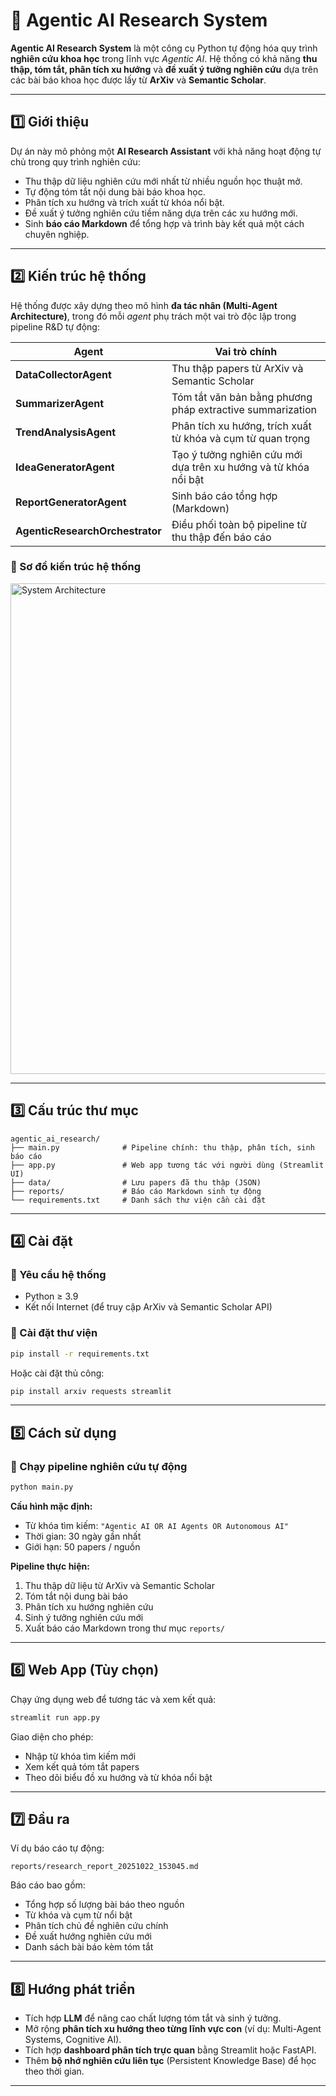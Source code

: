 # 🧠 Agentic AI Research System

**Agentic AI Research System** là một công cụ Python tự động hóa quy trình **nghiên cứu khoa học** trong lĩnh vực *Agentic AI*.
Hệ thống có khả năng **thu thập, tóm tắt, phân tích xu hướng** và **đề xuất ý tưởng nghiên cứu** dựa trên các bài báo khoa học được lấy từ **ArXiv** và **Semantic Scholar**.

---

## 1️⃣ Giới thiệu

Dự án này mô phỏng một **AI Research Assistant** với khả năng hoạt động tự chủ trong quy trình nghiên cứu:

* Thu thập dữ liệu nghiên cứu mới nhất từ nhiều nguồn học thuật mở.
* Tự động tóm tắt nội dung bài báo khoa học.
* Phân tích xu hướng và trích xuất từ khóa nổi bật.
* Đề xuất ý tưởng nghiên cứu tiềm năng dựa trên các xu hướng mới.
* Sinh **báo cáo Markdown** để tổng hợp và trình bày kết quả một cách chuyên nghiệp.

---

## 2️⃣ Kiến trúc hệ thống

Hệ thống được xây dựng theo mô hình **đa tác nhân (Multi-Agent Architecture)**, trong đó mỗi *agent* phụ trách một vai trò độc lập trong pipeline R&D tự động:

| Agent                           | Vai trò chính                                                   |
| ------------------------------- | --------------------------------------------------------------- |
| **DataCollectorAgent**          | Thu thập papers từ ArXiv và Semantic Scholar                    |
| **SummarizerAgent**             | Tóm tắt văn bản bằng phương pháp extractive summarization       |
| **TrendAnalysisAgent**          | Phân tích xu hướng, trích xuất từ khóa và cụm từ quan trọng     |
| **IdeaGeneratorAgent**          | Tạo ý tưởng nghiên cứu mới dựa trên xu hướng và từ khóa nổi bật |
| **ReportGeneratorAgent**        | Sinh báo cáo tổng hợp (Markdown)                                |
| **AgenticResearchOrchestrator** | Điều phối toàn bộ pipeline từ thu thập đến báo cáo              |

### 🔧 Sơ đồ kiến trúc hệ thống

<img width="1180" height="785" alt="System Architecture" src="https://github.com/user-attachments/assets/af80b6a4-52a9-4b19-be60-5d4cf954385d" />

---

## 3️⃣ Cấu trúc thư mục

```
agentic_ai_research/
├── main.py              # Pipeline chính: thu thập, phân tích, sinh báo cáo
├── app.py               # Web app tương tác với người dùng (Streamlit UI)
├── data/                # Lưu papers đã thu thập (JSON)
├── reports/             # Báo cáo Markdown sinh tự động
└── requirements.txt     # Danh sách thư viện cần cài đặt
```

---

## 4️⃣ Cài đặt

### 🔹 Yêu cầu hệ thống

* Python ≥ 3.9
* Kết nối Internet (để truy cập ArXiv và Semantic Scholar API)

### 🔹 Cài đặt thư viện

```bash
pip install -r requirements.txt
```

Hoặc cài đặt thủ công:

```bash
pip install arxiv requests streamlit
```

---

## 5️⃣ Cách sử dụng

### 🚀 Chạy pipeline nghiên cứu tự động

```bash
python main.py
```

**Cấu hình mặc định:**

* Từ khóa tìm kiếm: `"Agentic AI OR AI Agents OR Autonomous AI"`
* Thời gian: 30 ngày gần nhất
* Giới hạn: 50 papers / nguồn

**Pipeline thực hiện:**

1. Thu thập dữ liệu từ ArXiv và Semantic Scholar
2. Tóm tắt nội dung bài báo
3. Phân tích xu hướng nghiên cứu
4. Sinh ý tưởng nghiên cứu mới
5. Xuất báo cáo Markdown trong thư mục `reports/`

---

## 6️⃣ Web App (Tùy chọn)

Chạy ứng dụng web để tương tác và xem kết quả:

```bash
streamlit run app.py
```

Giao diện cho phép:

* Nhập từ khóa tìm kiếm mới
* Xem kết quả tóm tắt papers
* Theo dõi biểu đồ xu hướng và từ khóa nổi bật

---

## 7️⃣ Đầu ra

Ví dụ báo cáo tự động:

```
reports/research_report_20251022_153045.md
```

Báo cáo bao gồm:

* Tổng hợp số lượng bài báo theo nguồn
* Từ khóa và cụm từ nổi bật
* Phân tích chủ đề nghiên cứu chính
* Đề xuất hướng nghiên cứu mới
* Danh sách bài báo kèm tóm tắt

---

## 8️⃣ Hướng phát triển

* Tích hợp **LLM** để nâng cao chất lượng tóm tắt và sinh ý tưởng.
* Mở rộng **phân tích xu hướng theo từng lĩnh vực con** (ví dụ: Multi-Agent Systems, Cognitive AI).
* Tích hợp **dashboard phân tích trực quan** bằng Streamlit hoặc FastAPI.
* Thêm **bộ nhớ nghiên cứu liên tục** (Persistent Knowledge Base) để học theo thời gian.

---
